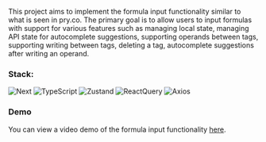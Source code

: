 This project aims to implement the formula input functionality similar to what is seen in pry.co. The primary goal is to allow users to input formulas with support for various features such as managing local state, managing API state for autocomplete suggestions, supporting operands between tags, supporting writing between tags, deleting a tag, autocomplete suggestions after writing an operand.

### Stack:

![Next](https://img.shields.io/badge/-Next-1e202a?style=for-the-badge&logo=next.js)
![TypeScript](https://img.shields.io/badge/-TypeScript-1e202a?style=for-the-badge&logo=TypeScript)
![Zustand](https://img.shields.io/badge/-Zustand-1e202a?style=for-the-badge&logo=Zustand)
![ReactQuery](https://img.shields.io/badge/-ReactQuery-1e202a?style=for-the-badge&logo=ReactQuery)
![Axios](https://img.shields.io/badge/-Axios-1e202a?style=for-the-badge&logo=Axios)

### Demo
You can view a video demo of the formula input functionality [here](https://formula-input-functionality-f1v6s9mez-timeflows-projects.vercel.app/).